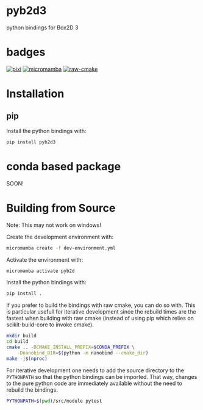 # pyb2d3
python bindings for Box2D 3


# badges
[![pixi](https://github.com/DerThorsten/pyb2d3/actions/workflows/pixi.yml/badge.svg)](https://github.com/DerThorsten/pyb2d3/actions/workflows/pixi.yml)
[![micromamba](https://github.com/DerThorsten/pyb2d3/actions/workflows/mm.yaml/badge.svg)](https://github.com/DerThorsten/pyb2d3/actions/workflows/mm.yaml)
[![raw-cmake](https://github.com/DerThorsten/pyb2d3/actions/workflows/raw-cmake.yaml/badge.svg)](https://github.com/DerThorsten/pyb2d3/actions/workflows/raw-cmake.yaml)

# Installation

## pip
Install the python bindings with:
```bash
pip install pyb2d3
```

# conda based package

SOON!

# Building from Source

Note:
This may not work on windows!

Create the development environment with:
```bash
micromamba create -f dev-environment.yml
```

Activate the environment with:
```bash
micromamba activate pyb2d
```


Install the python bindings with:
```bash
pip install .
```

If you prefer to build the bindings with raw cmake, you can do so with.
This is particular usefull for iterative development since
the rebuild times are the fastest when building with raw cmake (instead
of using pip which relies on scikit-build-core to invoke cmake).

```bash
mkdir build
cd build
cmake .. -DCMAKE_INSTALL_PREFIX=$CONDA_PREFIX \
    -Dnanobind_DIR=$(python -m nanobind --cmake_dir)
make -j$(nproc)
```

For iterative development one needs to add
the source directory to the `PYTHONPATH` so that the python bindings can be imported.
That way, changes to the pure python code are immediately available without the need to rebuild the bindings.

```bash
PYTHONPATH=$(pwd)/src/module pytest
```
